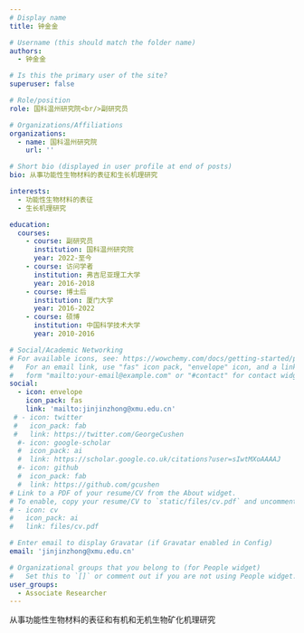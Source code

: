 ```yaml
---
# Display name
title: 钟金金

# Username (this should match the folder name)
authors:
  - 钟金金

# Is this the primary user of the site?
superuser: false

# Role/position
role: 国科温州研究院<br/>副研究员

# Organizations/Affiliations
organizations:
  - name: 国科温州研究院
    url: ''

# Short bio (displayed in user profile at end of posts)
bio: 从事功能性生物材料的表征和生长机理研究

interests:
  - 功能性生物材料的表征
  - 生长机理研究

education:
  courses:
    - course: 副研究员
      institution: 国科温州研究院
      year: 2022-至今
    - course: 访问学者
      institution: 弗吉尼亚理工大学
      year: 2016-2018
    - course: 博士后
      institution: 厦门大学
      year: 2016-2022
    - course: 硕博
      institution: 中国科学技术大学
      year: 2010-2016

# Social/Academic Networking
# For available icons, see: https://wowchemy.com/docs/getting-started/page-builder/#icons
#   For an email link, use "fas" icon pack, "envelope" icon, and a link in the
#   form "mailto:your-email@example.com" or "#contact" for contact widget.
social:
  - icon: envelope
    icon_pack: fas
    link: 'mailto:jinjinzhong@xmu.edu.cn'
 # - icon: twitter
 #   icon_pack: fab
 #   link: https://twitter.com/GeorgeCushen
  #- icon: google-scholar
  #  icon_pack: ai
  #  link: https://scholar.google.co.uk/citations?user=sIwtMXoAAAAJ
  #- icon: github
  #  icon_pack: fab
  #  link: https://github.com/gcushen
# Link to a PDF of your resume/CV from the About widget.
# To enable, copy your resume/CV to `static/files/cv.pdf` and uncomment the lines below.
# - icon: cv
#   icon_pack: ai
#   link: files/cv.pdf

# Enter email to display Gravatar (if Gravatar enabled in Config)
email: 'jinjinzhong@xmu.edu.cn'

# Organizational groups that you belong to (for People widget)
#   Set this to `[]` or comment out if you are not using People widget.
user_groups:
  - Associate Researcher
---
```


从事功能性生物材料的表征和有机和无机生物矿化机理研究

